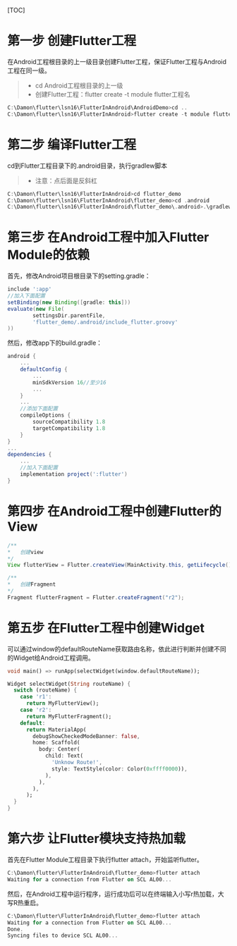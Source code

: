 [TOC]

# 第一步 创建Flutter工程
在Android工程根目录的上一级目录创建Flutter工程，保证Flutter工程与Android工程在同一级。
>* cd Android工程根目录的上一级
>* 创建Flutter工程：flutter create -t module flutter工程名

```dart
C:\Damon\flutter\lsn16\FlutterInAndroid\AndroidDemo>cd ..
C:\Damon\flutter\lsn16\FlutterInAndroid>flutter create -t module flutter_demo
```

# 第二步 编译Flutter工程
cd到Flutter工程目录下的.android目录，执行gradlew脚本
>* 注意：点后面是反斜杠

```dart
C:\Damon\flutter\lsn16\FlutterInAndroid>cd flutter_demo
C:\Damon\flutter\lsn16\FlutterInAndroid\flutter_demo>cd .android
C:\Damon\flutter\lsn16\FlutterInAndroid\flutter_demo\.android>.\gradlew flutter:assembleDebug
```
# 第三步 在Android工程中加入Flutter Module的依赖
首先，修改Android项目根目录下的setting.gradle：
```groovy
include ':app'
//加入下面配置
setBinding(new Binding([gradle: this]))
evaluate(new File(
        settingsDir.parentFile,
        'flutter_demo/.android/include_flutter.groovy'
))
```
然后，修改app下的build.gradle：
```groovy
android {
    ...
    defaultConfig {
        ...
        minSdkVersion 16//至少16
        ...
    }
    ...
    //添加下面配置
    compileOptions {
        sourceCompatibility 1.8
        targetCompatibility 1.8
    }
}
...
dependencies {
    ...
    //加入下面配置
    implementation project(':flutter')
}
```

# 第四步 在Android工程中创建Flutter的View

```java
/**
*   创建view
*/
View flutterView = Flutter.createView(MainActivity.this, getLifecycle(), "r1");

/**
*   创建Fragment
*/
Fragment flutterFragment = Flutter.createFragment("r2");
```
 
# 第五步 在Flutter工程中创建Widget
可以通过window的defaultRouteName获取路由名称，依此进行判断并创建不同的Widget给Android工程调用。
```dart
void main() => runApp(selectWidget(window.defaultRouteName));

Widget selectWidget(String routeName) {
  switch (routeName) {
    case 'r1':
      return MyFlutterView();
    case 'r2':
      return MyFlutterFragment();
    default:
      return MaterialApp(
        debugShowCheckedModeBanner: false,
        home: Scaffold(
          body: Center(
            child: Text(
              'Unknow Route!',
              style: TextStyle(color: Color(0xffff0000)),
            ),
          ),
        ),
      );
  }
}
```

# 第六步 让Flutter模块支持热加载
首先在Flutter Module工程目录下执行flutter attach，开始监听flutter。
```dart
C:\Damon\flutter\FlutterInAndroid\flutter_demo>flutter attach
Waiting for a connection from Flutter on SCL AL00...

```
然后，在Android工程中运行程序，运行成功后可以在终端输入小写r热加载，大写R热重启。
```dart
C:\Damon\flutter\FlutterInAndroid\flutter_demo>flutter attach
Waiting for a connection from Flutter on SCL AL00...
Done.
Syncing files to device SCL AL00... 
```